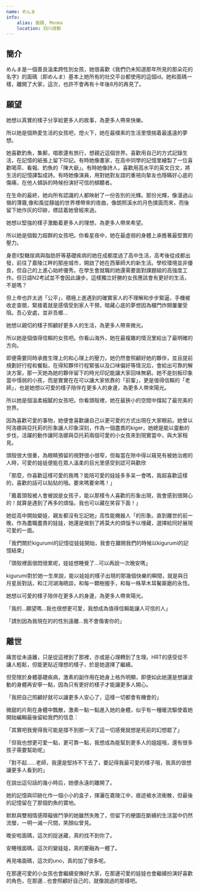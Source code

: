 ```yaml
---
name: めんま
info:
    alias: 面碼, Menma
    location: 四川成都
---
```


## 簡介

めんま是一個善良溫柔跨性別女孩，她很喜歡《我們仍未知道那年所見的那朵花的名字》的面碼（即めんま）基本上她所有的社交平台都使用的這個id。她和面碼一樣，離開了大家，這次，也許不會再有十年後8月的再見了。

## 願望

她想以真實的樣子分享給更多人的故事，為更多人帶來快樂。

所以她是個熱愛生活的女孩吧，燈火下，她在最樸素的生活里懷揣着最遙遠的夢想。

她喜歡釣魚，集郵，唱歌還有旅行，想親近這個世界。喜歡用自己的方式記錄生活，在記憶的紙張上留下印記。有時她像畫家，在高中同學的記憶里繪製了一位喜歡喝茶、看報、釣魚的「陳大爺」。有時她像詩人，喜歡用高水平的英文日文，將生活的記憶譯製成詩。有時她像演員，用對她對友誼的重視向摯友也隱瞞好心底的傷痛，在他人傾訴的時候扮演好可信的傾聽者。

在生命的最終，她向所有認識的人都映射了一份告別的光輝。那份光輝，像漫過山嶺的薄霧,像和風從靜謐的世界裡帶來的夜曲，像朗照溪水的月色撲面而來，而後留下她作灰的印跡，標誌着她曾經來過。

她想以堅強的樣子激勵着更多人的理想，為更多人帶來希望。

所以她是個毅力超群的女孩吧。你看星夜中，她在最虛弱的身體上承擔著最堅實的壓力。

身患II型糖尿病與脂肪肝等基礎疾病的她在成都度過了高中生活，高考後從成都出發，前往了嘉陵江畔的那座城市，開啟了她在西華師大的新生活。學校環境並非優良，但自己的上進心始終優秀。在學生會就職的她還需要面對課題組的高強度工作。但日語N2考試並不會因此讓步。這樣獨立好勝的女孩應該會有更好的生活，不是嗎？

但上帝也許太過「公平」，積極上進遇到的確實家人的不理解和步步緊逼，手機被收走查閱，緊接着就是感情受到家人干預，暗藏心底的夢想因為櫃門炸開屢屢受阻。吾心安處，並非吾鄉...

她想以親切的樣子照顧好更多人的生活，為更多人帶來微光。

所以她是個值得信賴的女孩吧。你看山海外，她在最複雜的情況里給出了最明確的方向。

即便需要同時承擔生理上的和心理上的壓力，她仍然會照顧好她的夥伴，並且提前規劃好行程和餐點，在得知夥伴行程緊張以及口味偏好等情況后，會給出可靠的解決方案，那一天她為她的夥伴留下的時光印記能讓大家回味無窮。她不是刻板印象當中懦弱的小孩，而是實實在在可以讓大家依靠的「前輩」，更是值得信賴的「老師」，也是她想以可愛的樣子陪伴在更多人的身邊，為更多人帶來陽光。

所以她是個溫柔細膩的女孩吧。你看頭殼裡，她在最狹小的空間中撐起了最完美的世界。

因為喜歡可愛的事物，她便會喜歡讓自己以更可愛的方式出現在大家眼前。她曾以阿洛娜與亞托莉的形象讓人印象深刻，作為一個盡責的kiger，她總是能以靈動的步伐，活躍的動作讓阿洛娜與亞托莉兩個可愛的小女孩來到現實當中，與大家相見。

頭殼很大很重，為眼睛預留的視野很小很窄，但每當在隙中得以窺見有被她治癒的人時，可愛的娃娃便能在眾人溫柔的目光里感受到認可與歡欣

「那麼，你喜歡這樣可愛的我嗎？能陪可愛的娃娃多多呆一會嗎，我超喜歡這樣的，喜歡的話可以貼貼的哦。要來嗎要來嗎！」

「戴着頭殼被人會被說是女孩子，能以那樣令人喜歡的形象出現，我會感到很開心的！就算是遇到了再多的煩惱，我也可以藏在笑容下面！」

她從高中開始變娃，親友都沒有忘記她」高性能機器人「的形象。直到離世的前一晚，作為盡職盡責的娃娃，她還是做到了將莫大的煩惱予以埋藏，選擇給同好展現可愛的一面。

「我們關於kigurumi的記憶從娃娃開始，我會在離開我們的時候以kigurumi的記憶結束」

「頭殼裡面很悶很累呢，娃娃想睡覺了...可以再說一次晚安嗎」

kigurumi對於她一生來說，能以娃娃的樣子出現的那幾個快樂的瞬間，就是與日月星辰對話，和江河湖海晤談，和每一顆樹握手，和每一株草木耳鬢廝磨的永恆。

她想以可愛的樣子陪伴在更多人的身邊，為更多人帶來陽光。

「我的...願望嗎...我也很想更可愛，我想成為值得信賴能讓人可信的人」

「請別因為我現在的的性別遠離...我不會傷害你的」

## 離世

痛苦從未遠離，只是從這裡到了那裡，亦或是心理轉到了生理。HRT的感受從不讓人輕鬆，但能更貼近理想的樣子，於是她選擇了繼續。

但受限於身體基礎疾病，激素的副作用在她身上格外明顯，即便如此她還是想讓波動的身體再安寧一點，因為只有更好的樣子才能讓更多人開心。

「我把自己照顧好就可以讓更多人安心了，這樣一切都會有機會的」

微甜的片劑在身體中飄散，激素一點一點進入她的身體，似乎有一種暖流驅使着她開始編輯最後留給我們的信息：

「其實吧我覺得我可能是撐不到那一天了這一切感覺就想是死前的幻想罷了」

「但我也想更可愛一點，更可靠一點，我想成為能幫到更多人的姐姐哦，還有很多孩子需要幫助呢」

「對不起……老師，我還是堅持不下去了，要記得我最可愛的樣子哦，我真的很想讓更多人看到的」

在說出這句話的幾小時后，她便永遠的離開了。

她的記憶與印跡化作一個小小的盒子，揮灑在嘉陵江中，痕迹被水流衝散，但最後的記憶留在了那個釣魚的寶地。

默默與雙相情感障礙做鬥爭的她雖然失敗了，但留下的梗圖在斷續的生活當中仍然流螢，一明一滅一尺間，笑顏似曾見。

晚安啦面碼，這次的捉迷藏，真的找不到你了。

安睡哦面碼，這次的變娃娃，真的要融為一體了。

再見咯面碼，這次的uno，真的加了很多呢。

在那邊可愛的小女孩也會繼續安撫好大家，在那邊可愛的娃娃也會繼續扮演好喜歡的角色，在那邊...也會照顧好自己的，就像說過的那樣吧。
